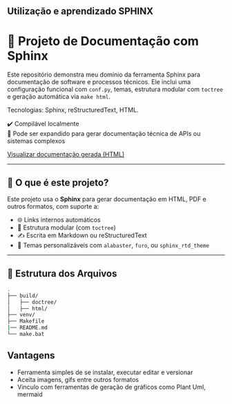 ## Utilização e aprendizado SPHINX
# 🐍 Projeto de Documentação com Sphinx


Este repositório demonstra meu domínio da ferramenta Sphinx para documentação de software e processos técnicos. Ele inclui uma configuração funcional com `conf.py`, temas, estrutura modular com `toctree` e geração automática via `make html`.

Tecnologias: Sphinx, reStructuredText, HTML.

✔️ Compilável localmente  
📄 Pode ser expandido para gerar documentação técnica de APIs ou sistemas complexos

[Visualizar documentação gerada (HTML)](https://github.com/HamiltonVentura/Estudo-Sphinx/build/html)

---

## 🚀 O que é este projeto?

Este projeto usa o **Sphinx** para gerar documentação em HTML, PDF e outros formatos, com suporte a:

- 🌐 Links internos automáticos
- 🧱 Estrutura modular (com `toctree`)
- ✍️ Escrita em Markdown ou reStructuredText
- 🎨 Temas personalizáveis com `alabaster`, `furo`, ou `sphinx_rtd_theme`

---

## 📁 Estrutura dos Arquivos

```bash
.
├── build/
│   ├── doctree/
│   ├── html/
├── venv/    
├── Makefile
|── README.md
└── make.bat
```

## Vantagens 
- Ferramenta simples de se instalar, executar editar e versionar
- Aceita imagens, gifs entre outros formatos
- Vinculo com ferramentas de geração de gráficos como Plant Uml, mermaid
